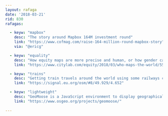 ```yaml
---
layout: rafaga
date: '2018-03-21'
rid: 830
rafagas:

  - keyw: "mapbox"
    desc: "The story around Mapbox 164M investment round"
    link: "https://www.cofmag.com/raise-164-million-round-mapbox-story"
    via: "@ericg"

  - keyw: "equality"
    desc: "How equity maps are more precise and human, or how gender can influence cartography"
    link: "https://www.citylab.com/equity/2018/03/who-maps-the-world/555272/"

  - keyw: "trains"
    desc: "Getting train travels around the world using some railways characteristics, an ongoing project looking for volunteers"
    link: "https://signal.eu.org/osm/#8/49.929/4.652"

  - keyw: "lightweight"
    desc: "GeoMoose is a JavaScript environment to display geographical data and it's modular, customizable and lightweight"
    link: "https://www.osgeo.org/projects/geomoose/"
    
---
```


